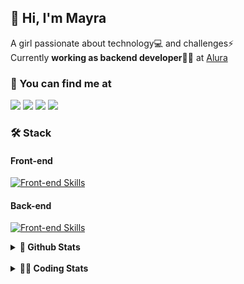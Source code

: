 ## 👋 Hi, I'm Mayra

A girl passionate about technology💻 and challenges⚡  
Currently **working as backend developer**👩‍💻 at [Alura](https://www.alura.com.br)   

### 💬 You can find me at

<a href="https://mayra.dev" target="_blank" rel="noopener"><img src="https://img.shields.io/badge/-mayra.dev-005FED?style=flat&logo=Google-chrome&logoColor=white"/></a>
<a href="https://linkedin.com/in/mayraamaral" target="_blank" rel="noopener"><img src="https://img.shields.io/badge/-/mayraamaral-0077B5?style=flat&logo=Linkedin&logoColor=white"/></a>
<a href="mailto:mayra@mayra.dev" target="_blank" rel="noopener"><img src="https://img.shields.io/badge/-mayra@mayra.dev-D14836?style=flat&logo=Gmail&logoColor=white"/></a>
<a href="" target="_blank" rel="noopener"><img src="https://img.shields.io/badge/-mayraamaral-7289DA?style=flat&logo=Discord&logoColor=white"/></a>

### 🛠️ Stack
#### Front-end

[![Front-end Skills](https://skillicons.dev/icons?i=react,next,angular,redux,styledcomponents,html,css,sass,js,ts,figma)](https://skillicons.dev)
#### Back-end

[![Front-end Skills](https://skillicons.dev/icons?i=java,spring,hibernate,aws,idea,postgres,mysql,git,linux,bash,nodejs,docker,kubernetes,jenkins)](https://skillicons.dev)


<details>
    <summary><strong>📌 Github Stats</strong></summary>
    <br />
    <div align="center">
        <table>
      <td><img height="160em" src="https://github-readme-stats.vercel.app/api?username=mayraamaral&show_icons=true&theme=algolia&hide_border=true&hide=stars&count_private=true" alt="Readme stats"></td>
      <td><img height="160em" src="https://github-readme-stats.vercel.app/api/top-langs/?username=mayraamaral&&layout=compact&&theme=algolia&hide_border=true&langs_count=6" alt="Language stats"></td>
       </table>
  </div> 
    

  <p align="center">
    <img src="https://github-readme-streak-stats.herokuapp.com?user=mayraamaral&theme=dark&hide_border=true&date_format=j%20M%5B%20Y%5D&locale=pt-br&background=050F2C&ring=0195DD&fire=23AA7D&currStreakLabel=23AA7D" alt="Streak stats">
  </p> 
</details>

<br />

<details>
  <summary><strong>👩‍💻 Coding Stats</strong></summary>
  <br />
  
  <!--START_SECTION:waka-->
![Code Time](http://img.shields.io/badge/Code%20Time-471%20hrs%206%20mins-blue)

**🐱 My GitHub Data** 

> 📦 582.7 kB Used in GitHub's Storage 
 > 
> 🏆 518 Contributions in the Year 2024
 > 
> 🚫 Not Opted to Hire
 > 
> 📜 55 Public Repositories 
 > 
> 🔑 31 Private Repositories 
 > 
**I'm an Early 🐤** 

```text
🌞 Morning                1594 commits        █████░░░░░░░░░░░░░░░░░░░░   21.08 % 
🌆 Daytime                4330 commits        ██████████████░░░░░░░░░░░   57.26 % 
🌃 Evening                1430 commits        █████░░░░░░░░░░░░░░░░░░░░   18.91 % 
🌙 Night                  208 commits         █░░░░░░░░░░░░░░░░░░░░░░░░   02.75 % 
```
📅 **I'm Most Productive on Wednesday** 

```text
Monday                   1130 commits        ████░░░░░░░░░░░░░░░░░░░░░   14.94 % 
Tuesday                  885 commits         ███░░░░░░░░░░░░░░░░░░░░░░   11.70 % 
Wednesday                2437 commits        ████████░░░░░░░░░░░░░░░░░   32.23 % 
Thursday                 1698 commits        ██████░░░░░░░░░░░░░░░░░░░   22.45 % 
Friday                   758 commits         ███░░░░░░░░░░░░░░░░░░░░░░   10.02 % 
Saturday                 271 commits         █░░░░░░░░░░░░░░░░░░░░░░░░   03.58 % 
Sunday                   383 commits         █░░░░░░░░░░░░░░░░░░░░░░░░   05.06 % 
```


📊 **This Week I Spent My Time On** 

```text
🕑︎ Time Zone: America/Sao_Paulo

💬 Programming Languages: 
Java                     4 hrs 12 mins       ██████████████░░░░░░░░░░░   55.72 % 
HTML                     1 hr                ███░░░░░░░░░░░░░░░░░░░░░░   13.40 % 
FTL                      41 mins             ██░░░░░░░░░░░░░░░░░░░░░░░   09.13 % 
SQL                      38 mins             ██░░░░░░░░░░░░░░░░░░░░░░░   08.61 % 
Text                     25 mins             █░░░░░░░░░░░░░░░░░░░░░░░░   05.53 % 

🔥 Editors: 
IntelliJ IDEA            4 hrs 34 mins       ███████████████░░░░░░░░░░   60.51 % 
VS Code                  2 hrs 58 mins       ██████████░░░░░░░░░░░░░░░   39.49 % 

💻 Operating System: 
Linux                    7 hrs 33 mins       █████████████████████████   100.00 % 
```

**I Mostly Code in Java** 

```text
Java                     123 repos           ███████░░░░░░░░░░░░░░░░░░   26.91 % 
HTML                     114 repos           ██████░░░░░░░░░░░░░░░░░░░   24.95 % 
JavaScript               101 repos           ██████░░░░░░░░░░░░░░░░░░░   22.10 % 
TypeScript               97 repos            █████░░░░░░░░░░░░░░░░░░░░   21.23 % 
C#                       1 repo              ░░░░░░░░░░░░░░░░░░░░░░░░░   00.22 % 
```




 Last Updated on 21/07/2024 19:07:43 UTC
<!--END_SECTION:waka-->

</details>

